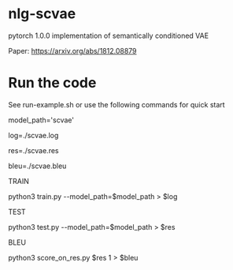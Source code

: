 # nlg-scvae
pytorch 1.0.0 implementation of semantically conditioned VAE

Paper: https://arxiv.org/abs/1812.08879

# Run the code

See run-example.sh or use the following commands for quick start

model_path='scvae'

log=./scvae.log

res=./scvae.res

bleu=./scvae.bleu

TRAIN

python3 train.py --model_path=$model_path > $log


TEST

python3 test.py --model_path=$model_path > $res


BLEU

python3 score_on_res.py $res 1 > $bleu
